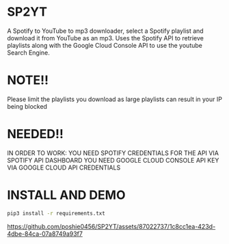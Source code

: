# SP2YT
A Spotify to YouTube to mp3 downloader, select a Spotify playlist and download it from YouTube as an mp3.
Uses the Spotify API to retrieve playlists along with the Google Cloud Console API to use the youtube Search Engine.

# NOTE!!
Please limit the playlists you download as large playlists can result in your IP being blocked

# NEEDED!!
IN ORDER TO WORK:
YOU NEED SPOTIFY CREDENTIALS FOR THE API VIA SPOTIFY API DASHBOARD
YOU NEED GOOGLE CLOUD CONSOLE API KEY VIA GOOGLE CLOUD API CREDENTIALS

# INSTALL AND DEMO
```bash
pip3 install -r requirements.txt
```
https://github.com/poshie0456/SP2YT/assets/87022737/1c8cc1ea-423d-4dbe-84ca-07a8749a93f7

